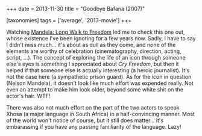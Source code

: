 +++
date = 2013-11-30
title = "Goodbye Bafana (2007)"

[taxonomies]
tags = ['average', '2013-movie']
+++

Watching [Mandela: Long Walk to Freedom] led me to check this one out,
whose existence I\'ve been ignoring for a few years now. Sadly, I have
to say I didn\'t miss much\... it\'s about as dull as they come, and
none of the elements are worthy of celebration (cinematography,
direction, acting, script, \...). The concept of exploring the life of
an icon through someone else\'s eyes is something I appreciated about
*Cry Freedom*, but then it helped if that someone else is actually
interesting (a heroic journalist). It\'s not the case here (a
sympathetic prison guard). As for the icon in question (Nelson Mandela),
it doesn\'t look like much effort was expended really. Not even an
attempt to make him look older, beyond some white shit on the actor\'s
hair. WTF!

There was also not much effort on the part of the two actors to speak
Xhosa (a major language in South Africa) in a half-convincing manner.
Most of the world won\'t notice of course, but it still does matter\...
it\'s embarassing if you have any passing familiarity of the language.
Lazy!

  [Mandela: Long Walk to Freedom]: http://movies.tshepang.net/mandela-long-walk-to-freedom-2013
